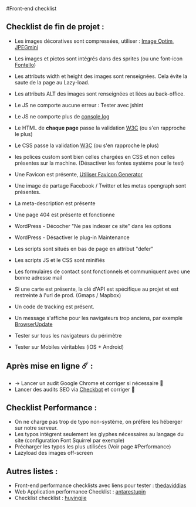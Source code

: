 #Front-end checklist

## Checklist de fin de projet :

* Les images décoratives sont compressées, utiliser : [Image Optim](https://imageoptim.com/fr), [JPEGmini](https://www.jpegmini.com/)
* Les images et pictos sont intégrés dans des sprites (ou une font-icon [Fontello](http://fontello.com/))
* Les attributs width et height des images sont renseignées. Cela évite la saute de la page au Lazy-load.
* Les attributs ALT des images sont renseignées et liées au back-office.

* Le JS ne comporte aucune erreur : Tester avec jshint
* Le JS ne comporte plus de [console.log](https://www.npmjs.com/package/gulp-strip-debug)

* Le HTML de **chaque page** passe la validation [W3C](https://validator.w3.org/) (ou s'en rapproche le plus)
* Le CSS passe la validation [W3C](https://jigsaw.w3.org/css-validator/) (ou s'en rapproche le plus)
* les polices custom sont bien celles chargées en CSS et non celles présentes sur la machine. (Désactiver les fontes système pour le test)

* Une Favicon est présente, [Utiliser Favicon Generator](https://realfavicongenerator.net/)
* Une image de partage Facebook / Twitter et les metas opengraph sont présentes.
* La meta-description est présente
* Une page 404 est présente et fonctionne
* WordPress - Décocher "Ne pas indexer ce site" dans les options
* WordPress - Désactiver le plug-in Maintenance

* Les scripts sont situés en bas de page en attribut "defer"
* Les scripts JS et le CSS sont minifiés
* Les formulaires de contact sont fonctionnels et communiquent avec une bonne adresse mail
* Si une carte est présente, la clé d'API est spécifique au projet et est restreinte à l'url de prod. (Gmaps / Mapbox)
* Un code de tracking est présent.

* Un message s'affiche pour les navigateurs trop anciens, par exemple [BrowserUpdate](https://browser-update.org/)

* Tester sur tous les navigateurs du périmètre
* Tester sur Mobiles véritables (iOS + Android)

## Après mise en ligne ☄️ :

* -> Lancer un audit Google Chrome et corriger si nécessaire 🔨
* Lancer des audits SEO via [Checkbot](https://www.checkbot.io/) et corriger 🔨


## Checklist Performance :

* On ne charge pas trop de typo non-système, on préfère les héberger sur notre serveur.
* Les typos intègrent seulement les glyphes nécessaires au langage du site (configuration Font Squirrel par exemple)
* Précharger les typos les plus utilisées (Voir page #Performance)
* Lazyload des images off-screen

## Autres listes :

* Front-end performance checklists avec liens pour tester : [thedaviddias](https://github.com/thedaviddias/Front-End-Performance-Checklist)
* Web Application performance Checklist : [antarestupin](https://github.com/antarestupin/performance-checklist)
* Checklist checklist : [huyingjie](https://github.com/huyingjie/Checklist-Checklist)
